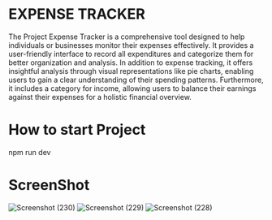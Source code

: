 

# EXPENSE TRACKER
The Project Expense Tracker is a comprehensive tool designed to help individuals or businesses monitor their expenses effectively. It provides a user-friendly interface to record all expenditures and categorize them for better organization and analysis. In addition to expense tracking, it offers insightful analysis through visual representations like pie charts, enabling users to gain a clear understanding of their spending patterns. Furthermore, it includes a category for income, allowing users to balance their earnings against their expenses for a holistic financial overview.

# How to start Project
npm run dev

# ScreenShot

![Screenshot (230)](https://github.com/karan746watt/Expense_Tracker/assets/155051221/90fdfcdd-3112-4546-9911-ed72b8a4cec1)
![Screenshot (229)](https://github.com/karan746watt/Expense_Tracker/assets/155051221/8e579171-1463-4aec-8231-ab8b7d95268a)
![Screenshot (228)](https://github.com/karan746watt/Expense_Tracker/assets/155051221/352a8b71-1afa-4ea5-bcd1-a8c6473537d8)
